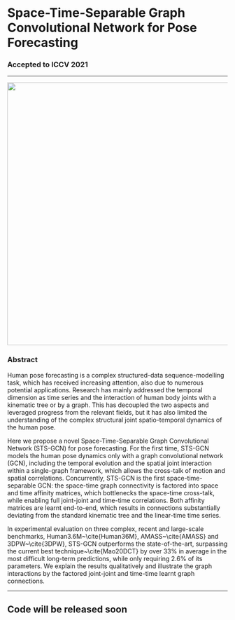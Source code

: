 # Space-Time-Separable Graph Convolutional Network for Pose Forecasting 
### Accepted to ICCV 2021

--------

<p align="center">
<image src="blob/main/pipeline-cameraready.pdf" width="600">
</p>

### Abstract 

Human pose forecasting is a complex structured-data sequence-modelling task, which has received increasing attention, also due to numerous potential applications. Research has mainly addressed the temporal dimension as time series and the interaction of human body joints with a kinematic tree or by a graph. This has decoupled the two aspects and leveraged progress from the relevant fields, but it has also limited the understanding of the complex structural joint spatio-temporal dynamics of the human pose.

Here we propose a novel Space-Time-Separable Graph Convolutional Network (STS-GCN) for pose forecasting. For the first time, STS-GCN models the human pose dynamics only with a graph convolutional network (GCN), including the temporal evolution and the spatial joint interaction within a single-graph framework, which allows the cross-talk of motion and spatial correlations. Concurrently, STS-GCN is the first space-time-separable GCN: the space-time graph connectivity is factored into space and time affinity matrices, which bottlenecks the space-time cross-talk, while enabling full joint-joint and time-time correlations. Both affinity matrices are learnt end-to-end, which results in connections substantially deviating from the standard kinematic tree and the linear-time time series.

In experimental evaluation on three complex, recent and large-scale benchmarks, Human3.6M~\cite{Human36M}, AMASS~\cite{AMASS} and 3DPW~\cite{3DPW}, STS-GCN outperforms the state-of-the-art, surpassing the current best technique~\cite{Mao20DCT} by over 33\% in average in the most difficult long-term predictions, while only requiring 
2.6\% of its parameters. We explain the results qualitatively and illustrate the graph interactions by the factored joint-joint and time-time learnt graph connections.

--------
## Code will be released soon 
